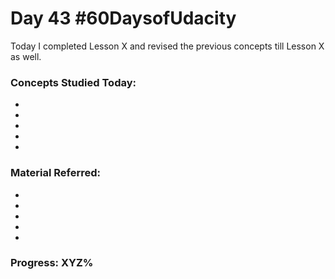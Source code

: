 # Day 43 #60DaysofUdacity

Today I completed Lesson X and revised the previous concepts till Lesson X as well.

### Concepts Studied Today:
- 
- 
- 
- 
- 

### Material Referred:
- []()
- []()
- []()
- []()
- []()

### Progress: XYZ%
